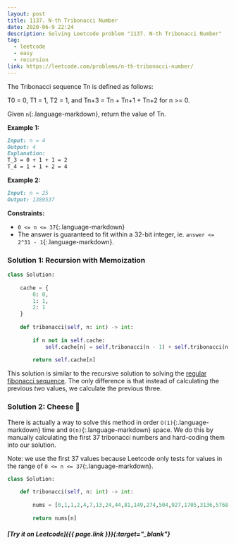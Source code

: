 ```yaml
---
layout: post
title: 1137. N-th Tribonacci Number
date: 2020-06-9 22:24
description: Solving Leetcode problem "1137. N-th Tribonacci Number"
tag:
  - leetcode
  - easy
  - recursion
link: https://leetcode.com/problems/n-th-tribonacci-number/
---
```


The Tribonacci sequence Tn is defined as follows: 

T0 = 0, T1 = 1, T2 = 1, and Tn+3 = Tn + Tn+1 + Tn+2 for n >= 0.

Given `n`{:.language-markdown}, return the value of Tn.

 

**Example 1:**

```markdown
Input: n = 4
Output: 4
Explanation:
T_3 = 0 + 1 + 1 = 2
T_4 = 1 + 1 + 2 = 4
```

**Example 2:**

```markdown
Input: n = 25
Output: 1389537
```

 

**Constraints:**

- `0 <= n <= 37`{:.language-markdown}
- The answer is guaranteed to fit within a 32-bit integer, ie. `answer <= 2^31 - 1`{:.language-markdown}.

### Solution 1: Recursion with Memoization

```python
class Solution:
    
    cache = {
        0: 0,
        1: 1,
        2: 1
    }
    
    def tribonacci(self, n: int) -> int:
        
        if n not in self.cache:
            self.cache[n] = self.tribonacci(n - 1) + self.tribonacci(n - 2) + self.tribonacci(n - 3)
        
        return self.cache[n]
```

This solution is similar to the recursive solution to solving the [regular fibonacci sequence](/509-Fibonacci-Number/). The only difference is that instead of calculating the previous *two* values, we calculate the previous three.  

### Solution 2: Cheese 🧀

There is actually a way to solve this method in order `O(1)`{:.language-markdown} time and `O(n)`{:.language-markdown} space. We do this by manually calculating the first 37 tribonacci numbers and hard-coding them into our solution.

Note: we use the first 37 values because Leetcode only tests for values in the range of `0 <= n <= 37`{:.language-markdown}. 

```python
class Solution:
    
    def tribonacci(self, n: int) -> int:
        
        nums = [0,1,1,2,4,7,13,24,44,81,149,274,504,927,1705,3136,5768,10609,19513,35890,66012,121415,223317,410744,755476,1389537,2555757,4700770,8646064,15902591,29249425,53798080,98950096,181997601,334745777,615693474,1132436852,2082876103]
        
        return nums[n]
```



##### [Try it on Leetcode]({{ page.link }}){:target="_blank"}